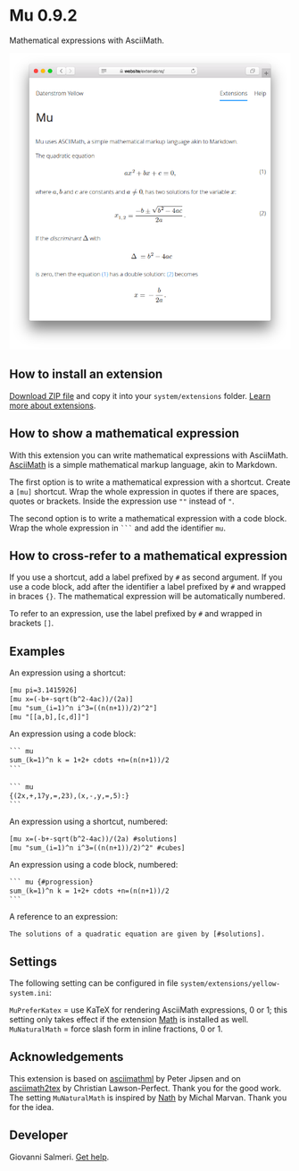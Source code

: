 # Mu 0.9.2

Mathematical expressions with AsciiMath.

<p align="center"><img src="SCREENSHOT.png" alt="Screenshot"></p>

## How to install an extension

[Download ZIP file](https://github.com/GiovanniSalmeri/yellow-mu/archive/refs/heads/main.zip) and copy it into your `system/extensions` folder. [Learn more about extensions](https://github.com/annaesvensson/yellow-update).

## How to show a mathematical expression

With this extension you can write mathematical expressions with AsciiMath. [AsciiMath](http://asciimath.org/) is a simple mathematical markup language, akin to Markdown.

The first option is to write a mathematical expression with a shortcut. Create a `[mu]` shortcut. Wrap the whole expression in quotes if there are spaces, quotes or brackets. Inside the expression use `""` instead of `"`.

The second option is to write a mathematical expression with a code block. Wrap the whole expression in `` ``` `` and add the identifier `mu`.

## How to cross-refer to a mathematical expression

If you use a shortcut, add a label prefixed by `#` as second argument. If you use a code block, add after the identifier a label prefixed by `#` and wrapped in braces `{}`. The mathematical expression will be automatically numbered.

To refer to an expression, use the label prefixed by `#` and wrapped in brackets `[]`.

## Examples

An expression using a shortcut:

    [mu pi=3.1415926]
    [mu x=(-b+-sqrt(b^2-4ac))/(2a)]
    [mu "sum_(i=1)^n i^3=((n(n+1))/2)^2"]
    [mu "[[a,b],[c,d]]"]

An expression using a code block:

    ``` mu
    sum_(k=1)^n k = 1+2+ cdots +n=(n(n+1))/2
    ```

    ``` mu
    {(2x,+,17y,=,23),(x,-,y,=,5):}
    ```

An expression using a shortcut, numbered:

    [mu x=(-b+-sqrt(b^2-4ac))/(2a) #solutions]
    [mu "sum_(i=1)^n i^3=((n(n+1))/2)^2" #cubes]

An expression using a code block, numbered:

    ``` mu {#progression}
    sum_(k=1)^n k = 1+2+ cdots +n=(n(n+1))/2
    ```

A reference to an expression:

    The solutions of a quadratic equation are given by [#solutions].

## Settings

The following setting can be configured in file `system/extensions/yellow-system.ini`:

`MuPreferKatex` = use KaTeX for rendering AsciiMath expressions, 0 or 1; this setting only takes effect if the extension [Math](https://github.com/GiovanniSalmeri/yellow-math) is installed as well.  
`MuNaturalMath` = force slash form in inline fractions, 0 or 1.  

## Acknowledgements

This extension is based on [asciimathml](https://github.com/asciimath/asciimathml) by Peter Jipsen and on [asciimath2tex](https://github.com/christianp/asciimath2tex) by Christian Lawson-Perfect. Thank you for the good work. The setting `MuNaturalMath` is inspired by [Nath](https://ctan.org/pkg/nath) by Michal Marvan. Thank you for the idea.

## Developer

Giovanni Salmeri. [Get help](https://datenstrom.se/yellow/help/).
